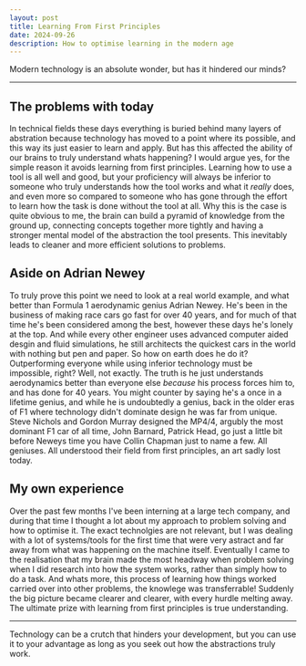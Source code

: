```yaml
---
layout: post
title: Learning From First Principles
date: 2024-09-26
description: How to optimise learning in the modern age 
---
```


Modern technology is an absolute wonder, but has it hindered our minds?

---

## The problems with today
In technical fields these days everything is buried behind many layers of abstration because technology has moved to a point where its possible, and this way its just easier to learn and apply. But has this affected the ability of our brains to truly understand whats happening? I would argue yes, for the simple reason it avoids learning from first principles. Learning how to use a tool is all well and good, but your proficiency will always be inferior to someone who truly understands how the tool works and what it *really* does, and even more so compared to someone who has gone through the effort to learn how the task is done without the tool at all. Why this is the case is quite obvious to me, the brain can build a pyramid of knowledge from the ground up, connecting concepts together more tightly and having a stronger mental model of the abstraction the tool presents. This inevitably leads to cleaner and more efficient solutions to problems. 

## Aside on Adrian Newey
To truly prove this point we need to look at a real world example, and what better than Formula 1 aerodynamic genius Adrian Newey. He's been in the business of making race cars go fast for over 40 years, and for much of that time he's been considered among the best, however these days he's lonely at the top. And while every other engineer uses advanced computer aided desgin and fluid simulations, he still architects the quickest cars in the world with nothing but pen and paper. So how on earth does he do it? Outperforming everyone while using inferior technology must be impossible, right? Well, not exactly. The truth is he just understands aerodynamics better than everyone else *because* his process forces him to, and has done for 40 years. You might counter by saying he's a once in a lifetime genius, and while he is undoubtedly a genius, back in the older eras of F1 where technology didn't dominate design he was far from unique. Steve Nichols and Gordon Murray designed the MP4/4, argubly the most dominant F1 car of all time, John Barnard, Patrick Head, go just a little bit before Neweys time you have Collin Chapman just to name a few. All geniuses. All understood their field from first principles, an art sadly lost today. 

## My own experience  
Over the past few months I've been interning at a large tech company, and during that time I thought a lot about my approach to problem solving and how to optimise it. The exact technolgies are not relevant, but I was dealing with a lot of systems/tools for the first time that were very astract and far away from what was happening on the machine itself. Eventually I came to the realisation that my brain made the most headway when problem solving when I did research into how the system works, rather than simply how to do a task. And whats more, this process of learning how things worked carried over into other problems, the knowlege was transferrable! Suddenly the big picture became clearer and clearer, with every hurdle melting away. The ultimate prize with learning from first principles is true understanding. 

---

Technology can be a crutch that hinders your development, but you can use it to your advantage as long as you seek out how the abstractions truly work. 